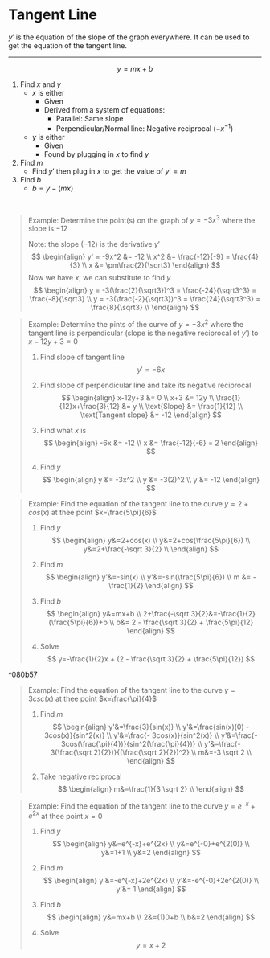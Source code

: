 # Tangent Line
$y'$ is the equation of the slope of the graph everywhere. It can be used to get the equation of the tangent line.
***
$$
y=mx+b
$$
1. Find $x$ and $y$
	- $x$ is either
		- Given
		- Derived from a system of equations:
			- Parallel: Same slope
			- Perpendicular/Normal line: Negative reciprocal ($-x^{-1}$)
	- $y$ is either
		- Given
		- Found by plugging in $x$ to find $y$
2. Find $m$
	- Find $y'$ then plug in $x$ to get the value of $y'=m$
3. Find $b$
	- $b=y-(mx)$

<pre>

</pre>
>Example: Determine the point(s) on the graph of $y=-3x^3$ where the slope is $-12$
>
>Note: the slope ($-12$) is the derivative $y'$
>$$
\begin{align}
y' = -9x^2 &= -12 \\
x^2 &= \frac{-12}{-9} = \frac{4}{3} \\
x &= \pm\frac{2}{\sqrt3}
\end{align}
>$$
>Now we have $x$, we can substitute to find $y$
>$$
\begin{align}
y = -3(\frac{2}{\sqrt3})^3 = \frac{-24}{\sqrt3^3} = \frac{-8}{\sqrt3} \\
y = -3(\frac{-2}{\sqrt3})^3 = \frac{24}{\sqrt3^3} = \frac{8}{\sqrt3} \\
\end{align}
>$$
>

>Example: Determine the pints of the curve of $y=-3x^2$ where the tangent line is perpendicular (slope is the negative reciprocal of $y'$) to $x-12y+3=0$
>
>1. Find slope of tangent line
>$$
y'=-6x
>$$
>
>2. Find slope of perpendicular line and take its negative reciprocal
>$$
\begin{align}
x-12y+3 &= 0 \\
x+3 &= 12y \\
\frac{1}{12}x+\frac{3}{12} &= y \\
\text{Slope} &= \frac{1}{12} \\
\text{Tangent slope} &= -12
\end{align}
>$$
>
>3. Find what $x$ is
>$$
\begin{align}
-6x &= -12 \\
x &= \frac{-12}{-6} = 2
\end{align}
>$$
>
>4. Find $y$
>$$
\begin{align}
y &= -3x^2 \\
y &= -3(2)^2 \\
y &= -12
\end{align}
>$$

> Example: Find the equation of the tangent line to the curve $y=2+cos(x)$ at thee point $x=\frac{5\pi}{6}$
> 
> 1. Find $y$
> $$
> \begin{align}
> y&=2+cos(x) \\
> y&=2+cos(\frac{5\pi}{6}) \\
> y&=2+\frac{-\sqrt 3}{2} \\
> \end{align}
> $$
> 
> 2. Find $m$
> $$
> \begin{align}
> y'&=-sin(x) \\
> y'&=-sin(\frac{5\pi}{6}) \\
> m &= -\frac{1}{2} 
> \end{align}
> $$
> 
> 3. Find $b$
> $$
> \begin{align}
> y&=mx+b \\
> 2+\frac{-\sqrt 3}{2}&=-\frac{1}{2}(\frac{5\pi}{6})+b \\
> b&= 2 - \frac{\sqrt 3}{2} + \frac{5\pi}{12}
> \end{align}
> $$
> 
> 4. Solve
> $$
> y=-\frac{1}{2}x + (2 - \frac{\sqrt 3}{2} + \frac{5\pi}{12})
> $$

^080b57

> Example: Find the equation of the tangent line to the curve $y=3csc(x)$ at thee point $x=\frac{\pi}{4}$
> 
> 1. Find $m$
> $$
> \begin{align}
> y'&=\frac{3}{sin(x)} \\
> y'&=\frac{sin(x)(0) - 3cos(x)}{sin^2(x)} \\
> y'&=\frac{- 3cos(x)}{sin^2(x)} \\
> y'&=\frac{- 3cos(\frac{\pi}{4})}{sin^2(\frac{\pi}{4})} \\
> y'&=\frac{- 3(\frac{\sqrt 2}{2})}{(\frac{\sqrt 2}{2})^2} \\
> m&=-3 \sqrt 2 \\
> \end{align}
> $$
> 
> 2. Take negative reciprocal
> $$
> \begin{align}
> m&=\frac{1}{3 \sqrt 2} \\
> \end{align}
> $$
> 

> Example: Find the equation of the tangent line to the curve $y=e^{-x}+e^{2x}$ at thee point $x=0$
> 
> 1. Find $y$
> $$
> \begin{align}
> y&=e^{-x}+e^{2x} \\
> y&=e^{-0}+e^{2(0)} \\
> y&=1+1 \\
> y&=2
> \end{align}
> $$
> 
> 2. Find $m$
> $$
> \begin{align}
> y'&=-e^{-x}+2e^{2x} \\
> y'&=-e^{-0}+2e^{2(0)} \\
> y'&= 1 
> \end{align}
> $$
> 
> 3. Find $b$
> $$
> \begin{align}
> y&=mx+b \\
> 2&=(1)0+b \\
> b&=2
> \end{align}
> $$
> 
> 4. Solve
> $$
> y=x+2
> $$

